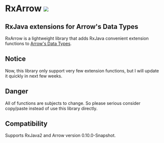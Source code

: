 # RxArrow [![](https://jitpack.io/v/lenguyenthanh/RxArrow.svg)](https://jitpack.io/#lenguyenthanh/RxArrow)

## RxJava extensions for Arrow's Data Types

RxArrow is a lightweight library that adds RxJava convenient extension functions to [Arrow's Data Types](https://arrow-kt.io).

## Notice

Now, this library only support very few extension functions, but I will update it quickly in next few weeks.

## Danger

All of functions are subjects to change. So please serious consider copy/paste instead of use this library directly.

## Compatibility

Supports RxJava2 and Arrow version 0.10.0-Snapshot.
